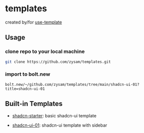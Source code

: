 # templates

created by/for [use-template](https://github.com/zysam/use-template)

## Usage

### clone repo to your local machine

```bash
git clone https://github.com/zysam/templates.git
```

### import to bolt.new

```
bolt.new/~/github.com/zysam/templates/tree/main/shadcn-ui-01?title=shadcn-ui-01
```

## Built-in Templates

- [shadcn-starter](./shadcn-starter): basic shadcn-ui template

- [shadcn-ui-01](./shadcn-ui-01): shadcn-ui template with sidebar

